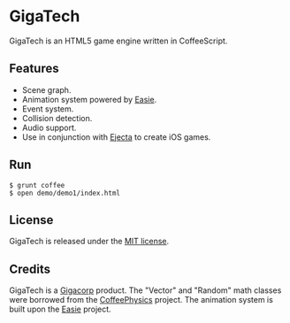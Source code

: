 # GigaTech

GigaTech is an HTML5 game engine written in CoffeeScript.

## Features

 * Scene graph.
 * Animation system powered by [Easie](https://github.com/jimjeffers/Easie).
 * Event system.
 * Collision detection.
 * Audio support.
 * Use in conjunction with [Ejecta](http://impactjs.com/ejecta) to create iOS games.

## Run

```
$ grunt coffee
$ open demo/demo1/index.html
```

## License

GigaTech is released under the [MIT license](https://github.com/Gigacorp/GigaTech/blob/master/LICENSE).

## Credits

GigaTech is a [Gigacorp](http://thegigacorp.com) product. The "Vector" and "Random" math classes were borrowed from the [CoffeePhysics](https://github.com/soulwire/Coffee-Physics) project. The animation system is built upon the [Easie](https://github.com/jimjeffers/Easie) project.
